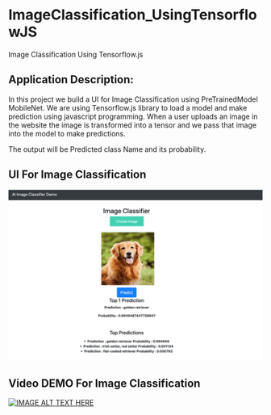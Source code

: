 # ImageClassification_UsingTensorflowJS
Image Classification Using Tensorflow.js

## Application Description:

In this project we build a UI for Image Classification using PreTrainedModel MobileNet. We are using Tensorflow.js library to load a model and make prediction using javascript programming. When a user uploads an image in the website the image is transformed into a tensor and we pass that image into the model to make predictions. 

The output will be Predicted class Name and its probability.

## UI For Image Classification
<img src ="images/Predictions.png">


## Video DEMO For Image Classification

[![IMAGE ALT TEXT HERE](https://i9.ytimg.com/vi/9w5Z9Jv_m5A/mq1.jpg?sqp=CODOp-sF&rs=AOn4CLBa6U9MsPKAf_QWSTaeAKfsmeVlJw)](https://youtu.be/9w5Z9Jv_m5A)

